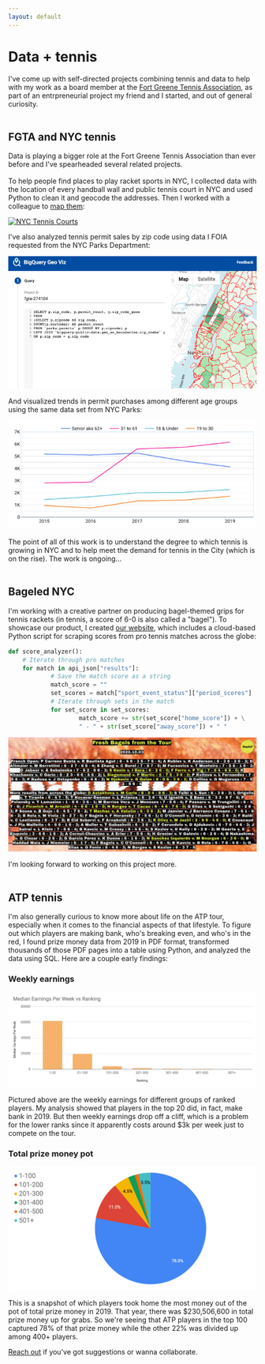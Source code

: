 ```yaml
---
layout: default
---
```


# Data + tennis

I've come up with self-directed projects combining tennis and data to help with my work as a board member at the [Fort Greene Tennis Association](http://www.fortgreenetennis.org/), as part of an entrpreneurial project my friend and I started, and out of general curiosity. 
<br>
<br>
## FGTA and NYC tennis

Data is playing a bigger role at the Fort Greene Tennis Association than ever before and I've spearheaded several related projects. 
<br>
<br>
To help people find places to play racket sports in NYC, I collected data with the location of every handball wall and public tennis court in NYC and used Python to clean it and geocode the addresses. Then I worked with a colleague to [map them](http://www.fortgreenetennis.org/nyc-courts):

<a href = "assets/images/tennis-map.gif"><img src="assets/images/tennis-map.gif" alt="NYC Tennis Courts"></a>

I've also analyzed tennis permit sales by zip code using data I FOIA requested from the NYC Parks Department:

<a href = "assets/images/geo-viz.png"><img src="assets/images/geo-viz.png" alt="Map of tennis permit sales"></a>

And visualized trends in permit purchases among different age groups using the same data set from NYC Parks:

<a href = "assets/images/permits-age.png"><img src="assets/images/permits-age.png" alt="Tennis permits age groups"></a>

The point of all of this work is to understand the degree to which tennis is growing in NYC and to help meet the demand for tennis in the City (which is on the rise). The work is ongoing...
<br>
<br>
## Bageled NYC

I'm working with a creative partner on producing bagel-themed grips for tennis rackets (in tennis, a score of 6-0 is also called a "bagel"). To showcase our product, I created [our website](https://www.bageled.nyc/), which includes a cloud-based Python script for scraping scores from pro tennis matches across the globe:

```python
def score_analyzer():
    # Iterate through pro matches
    for match in api_json["results"]:                
            # Save the match score as a string
            match_score = ""
            set_scores = match["sport_event_status"]["period_scores"]
            # Iterate through sets in the match
            for set_score in set_scores:                
                    match_score += str(set_score["home_score"]) + \
                    " - " + str(set_score["away_score"]) + " "
```

<a href = "assets/images/bageled.png"><img src="assets/images/bageled.png" alt="bageled.nyc"></a>

I'm looking forward to working on this project more.
<br>
<br>
## ATP tennis

I'm also generally curious to know more about life on the ATP tour, especially when it comes to the financial aspects of that lifestyle. To figure out which players are making bank, who's breaking even, and who's in the red, I found prize money data from 2019 in PDF format, transformed thousands of those PDF pages into a table using Python, and analyzed the data using SQL. Here are a couple early findings:

### Weekly earnings

<a href = "assets/images/ranking-groups.png"><img src="assets/images/ranking-groups.png" alt="Ranking groups"></a>

Pictured above are the weekly earnings for different groups of ranked players. My analysis showed that players in the top 20 did, in fact, make bank in 2019. But then weekly earnings drop off a cliff, which is a problem for the lower ranks since it apparently costs around $3k per week just to compete on the tour.

### Total prize money pot

<a href = "assets/images/pie-earnings.png"><img src="assets/images/pie-earnings.png" alt="Pie of earnings"></a>

This is a snapshot of which players took home the most money out of the pot of total prize money in 2019.
That year, there was $230,506,600 in total prize money up for grabs. So we're seeing that ATP players in the top 100 captured 78% of that prize money while the other 22% was divided up among 400+ players.

[Reach out](./contact.md) if you've got suggestions or wanna collaborate.